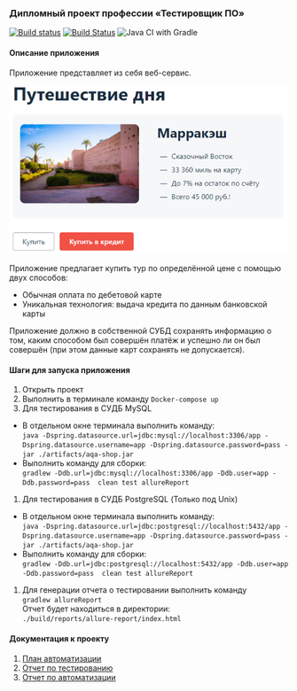 ### Дипломный проект профессии «Тестировщик ПО»

[![Build status](https://ci.appveyor.com/api/projects/status/baio8em638weqs6a/branch/master?svg=true)](https://ci.appveyor.com/project/agasferon/aqa-diploma/branch/master)
[![Build Status](https://travis-ci.org/agasferon/AQA_Diploma.svg?branch=master)](https://travis-ci.org/agasferon/AQA_Diploma)
![Java CI with Gradle](https://github.com/agasferon/AQA_Diploma/workflows/Java%20CI%20with%20Gradle/badge.svg)

#### Описание приложения
Приложение представляет из себя веб-сервис.

![main page](./documentation/main_page.png)

Приложение предлагает купить тур по определённой цене с помощью двух способов:
- Обычная оплата по дебетовой карте
- Уникальная технология: выдача кредита по данным банковской карты

Приложение должно в собственной СУБД сохранять информацию о том, каким способом был совершён платёж и успешно ли он был совершён (при этом данные карт сохранять не допускается).

#### Шаги для запуска приложения
1. Открыть проект
1. Выполнить в терминале команду ``Docker-compose up``
1. Для тестирования в СУДБ MySQL
- В отдельном окне терминала выполнить команду:  
``java -Dspring.datasource.url=jdbc:mysql://localhost:3306/app -Dspring.datasource.username=app -Dspring.datasource.password=pass -jar ./artifacts/aqa-shop.jar``
- Выполнить команду для сборки:  
``gradlew -Ddb.url=jdbc:mysql://localhost:3306/app -Ddb.user=app -Ddb.password=pass  clean test allureReport``

1. Для тестирования в СУДБ PostgreSQL (Только под Unix)
- В отдельном окне терминала выполнить команду:  
``java -Dspring.datasource.url=jdbc:postgresql://localhost:5432/app -Dspring.datasource.username=app -Dspring.datasource.password=pass -jar ./artifacts/aqa-shop.jar``
- Выполнить команду для сборки:  
``gradlew -Ddb.url=jdbc:postgresql://localhost:5432/app -Ddb.user=app -Ddb.password=pass  clean test allureReport``
1. Для генерации отчета о тестировании выполнить команду  
``gradlew allureReport``  
Отчет будет находиться в директории:  
``./build/reports/allure-report/index.html``

#### Документация к проекту
1. [План автоматизации](./documentation/Plan.md)
1. [Отчет по тестированию](./documentation/Report.md)
1. [Отчет по автоматизации](./documentation/Summary.md)
